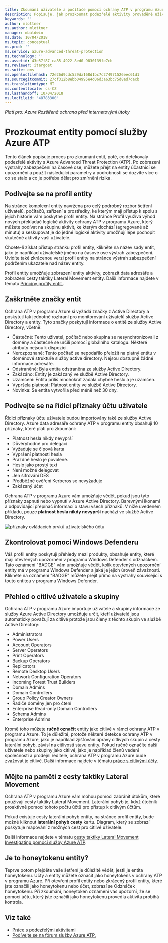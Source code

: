 ```yaml
---
title: Zkoumání uživatelé a počítače pomocí ochrany ATP v programu Azure | Dokumentace Microsoftu
description: Popisuje, jak prozkoumat podezřelé aktivity prováděné uživateli, entity, počítače nebo zařízení pomocí Azure Advanced Threat Protection (ATP)
keywords: ''
author: mlottner
ms.author: mlottner
manager: mbaldwin
ms.date: 10/04/2018
ms.topic: conceptual
ms.prod: ''
ms.service: azure-advanced-threat-protection
ms.technology: ''
ms.assetid: 43e57f87-ca85-4922-8ed0-9830139fe7cb
ms.reviewer: itargoet
ms.suite: ems
ms.openlocfilehash: 72e26d9cdc539da168d1bc7c274971526eec61d1
ms.sourcegitcommit: 27cf312b8ebb04995e4d06d3a63bc75d8ad7dacb
ms.translationtype: MT
ms.contentlocale: cs-CZ
ms.lasthandoff: 10/04/2018
ms.locfileid: "48783300"
---
```

*Platí pro: Azure Rozšířená ochrana před internetovými útoky*



# <a name="investigate-an-entity-with-azure-atp"></a>Prozkoumat entity pomocí služby Azure ATP

Tento článek popisuje proces pro zkoumání entit, poté, co detekovaly podezřelé aktivity s Azure Advanced Threat Protection (ATP). Po zobrazení výstrahy zabezpečení na časové ose, můžete přejít na entity účastnící se upozornění a použít následující parametry a podrobnosti se dozvíte více o co se stalo a co je potřeba dělat pro zmírnění rizika.

## <a name="look-at-the-entity-profile"></a>Podívejte se na profil entity

Na stránce komplexní entity navržena pro celý podrobný rozbor šetření uživatelů, počítačů, zařízení a prostředky, ke kterým mají přístup k spolu s jejich historie vám poskytne profil entity. Na stránce Profil využívá výhod nových překladač logické aktivity ochrany ATP v programu Azure, který můžete podívat na skupinu aktivit, ke kterým dochází (agregované až minutu) a seskupovat je do jedné logické aktivity umožňují lépe pochopit skutečné aktivity vaši uživatelé.

Chcete-li získat přístup stránku profil entity, klikněte na název sady entit, jako je například uživatelské jméno na časové ose výstrah zabezpečení. Uvidíte také zkrácenou verzi profil entity na stránce výstrah zabezpečení podržením ukazatele nad název entity.

Profil entity umožňuje zobrazení entity aktivity, zobrazit data adresáře a zobrazení cesty taktiky Lateral Movement entity. Další informace najdete v tématu [Principy profily entit ](entity-profiles.md).

## <a name="check-entity-tags"></a>Zaškrtněte značky entit

Ochrana ATP v programu Azure si vyžádá značky z Active Directory a poskytují tak jednotné rozhraní pro monitorování uživatelů služby Active Directory a entity. Tyto značky poskytují informace o entitě ze služby Active Directory, včetně:
- Částečné: Tento uživatel, počítač nebo skupina se nesynchronizovali z domény a částečně se určili pomocí globálního katalogu. Některé atributy nejsou k dispozici.
- Nerozpoznané: Tento počítač se nepodařilo přeložit na platný entitu v doménové struktuře služby active directory. Nejsou dostupné žádné informace adresáře.
- Odstraněné: Byla entita odstraněna ze služby Active Directory.
- Zakázáno: Entity je zakázaný ve službě Active Directory.
- Uzamčení: Entita příliš mnohokrát zadala chybné heslo a je uzamčen.
- Vypršela platnost: Platnost entity ve službě Active Directory.
- Novinka: Se entita vytvořila před méně než 30 dny.

## <a name="look-at-the-user-account-control-flags"></a>Podívejte se na řídicí příznaky účtu uživatele

Řídicí příznaky účtu uživatele budou importovány také ze služby Active Directory. Azure data adresáře ochrany ATP v programu entity obsahují 10 příznaky, které platí pro zkoumání: 
- Platnost hesla nikdy nevyprší
- Důvěryhodné pro delegaci
- Vyžaduje se čipová karta
- Vypršení platnosti hesla
- Prázdné heslo je povolené.
- Heslo jako prostý text
- Není možné delegovat
- Jen šifrování DES
- Předběžné ověření Kerberos se nevyžaduje
- Zakázaný účet 

Ochrana ATP v programu Azure vám umožňuje vědět, pokud jsou tyto příznaky zapnutí nebo vypnutí v Azure Active Directory. Barevnými ikonami a odpovídající přepínač informací o stavu všech příznaků. V níže uvedeném příkladu, pouze **platnost hesla nikdy nevyprší** nachází ve službě Active Directory.

 ![příznaky ovládacích prvků uživatelského účtu](./media/user-access-flags.png)

## <a name="cross-check-with-windows-defender"></a>Zkontrolovat pomocí Windows Defenderu

Váš profil entity poskytují přehledy mezi produkty, obsahuje entity, které mají otevřených upozornění v programu Windows Defender s odznáčkem. Tato oznámení "BADGE" vám umožňuje vědět, kolik otevřených upozornění entity má v programu Windows Defender a jaká je jejich úroveň závažnosti. Klikněte na oznámení "BADGE" můžete přejít přímo na výstrahy související s touto entitou v programu Windows Defender.


## <a name="keep-an-eye-on-sensitive-users-and-groups"></a>Přehled o citlivé uživatele a skupiny

Ochrana ATP v programu Azure importuje uživatele a skupiny informace ze služby Azure Active Directory umožňuje určit, kteří uživatelé jsou automaticky považují za citlivé protože jsou členy z těchto skupin ve službě Active Directory:

-   Administrators
-   Power Users
-   Account Operators
-   Server Operators
-   Print Operators
-   Backup Operators
-   Replicators
-   Remote Desktop Users 
-   Network Configuration Operators 
-   Incoming Forest Trust Builders
-   Domain Admins
-   Domain Controllers
-   Group Policy Creator Owners 
-   Řadiče domény jen pro čtení 
-   Enterprise Read-only Domain Controllers 
-   Schema Admins 
-   Enterprise Admins

Kromě toho můžete **ručně označit** entity jako citlivé v rámci ochrany ATP v programu Azure. To je důležité, protože některé detekce ochrany ATP v programu Azure, jako je například zjišťování úpravy citlivých skupin a cesty laterální pohyb, závisí na citlivosti stavu entity. Pokud ručně označíte další uživatele nebo skupiny jako citlivé, jako je například členů vedení společnosti a prodejní ředitele, ochrana ATP v programu Azure bude zvažovat je citlivé. Další informace najdete v tématu [práce s citlivými účty](sensitive-accounts.md).

## <a name="be-aware-of-lateral-movement-paths"></a>Mějte na paměti z cesty taktiky Lateral Movement

Ochrana ATP v programu Azure vám mohou pomoci zabránit útokům, které používají cesty taktiky Lateral Movement. Laterální pohyb je, když útočník proaktivně pomocí tohoto počtu účtů pro přístup k citlivým účtům.

Pokud existuje cesty laterální pohyb entity, na stránce profil entity, bude možné kliknout **laterální pohyb cesty** kartu. Diagram, který se zobrazí poskytuje mapování z možných cest pro citlivé uživatele. 

Další informace najdete v tématu [cesty taktiky Lateral Movement Investigating pomocí služby Azure ATP](use-case-lateral-movement-path.md).


## <a name="is-it-a-honeytoken-entity"></a>Je to honeytokenu entity?

Teprve potom přejděte vaše šetření je důležité vědět, jestli je entita honeytokenu. Účty a entity můžete označit jako honeytokens v ochrany ATP v programu Azure. Při otevření profil entity nebo zkrácený profil entity, které jste označili jako honeytokenu nebo účet, zobrazí se Odznáček honeytokenu. Při zkoumání, honeytoken oznámení vás upozorní, že se pomocí účtu, který jste označili jako honeytokenu provedla aktivita probíhá kontrola.


    
## <a name="see-also"></a>Viz také

- [Práce s podezřelými aktivitami](working-with-suspicious-activities.md)
- [Podívejte se na fórum služby Azure ATP.](https://aka.ms/azureatpcommunity)